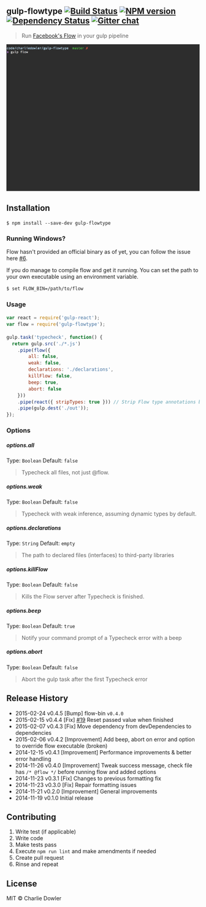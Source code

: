## gulp-flowtype [![Build Status][travis-image]][travis-url] [![NPM version][npm-image]][npm-url] [![Dependency Status][depstat-image]][depstat-url] [![Gitter chat][gitter-image]][gitter-url]

> Run [Facebook's Flow](http://flowtype.org/) in your gulp pipeline

![gulp-flowtype example](screencap.gif)

## Installation
```shell
$ npm install --save-dev gulp-flowtype
```

### Running Windows?

Flow hasn't provided an official binary as of yet, you can follow the issue here [#6](https://github.com/facebook/flow/issues/6).

If you do manage to compile flow and get it running. You can set the path to your own executable using an environment variable.

``` sh
$ set FLOW_BIN=/path/to/flow
```

### Usage

```js
var react = require('gulp-react');
var flow = require('gulp-flowtype');

gulp.task('typecheck', function() {
  return gulp.src('./*.js')
    .pipe(flow({
        all: false,
        weak: false,
        declarations: './declarations',
        killFlow: false,
        beep: true,
        abort: false
    }))
    .pipe(react({ stripTypes: true })) // Strip Flow type annotations before compiling
    .pipe(gulp.dest('./out'));
});
```

### Options

##### options.all
Type: `Boolean`
Default: `false`
>Typecheck all files, not just @flow.

##### options.weak
Type: `Boolean`
Default: `false`
>Typecheck with weak inference, assuming dynamic types by default.

##### options.declarations
Type: `String`
Default: `empty`
>The path to declared files (interfaces) to third-party libraries

##### options.killFlow
Type: `Boolean`
Default: `false`
>Kills the Flow server after Typecheck is finished.

##### options.beep
Type: `Boolean`
Default: `true`
>Notify your command prompt of a Typecheck error with a beep

##### options.abort
Type: `Boolean`
Default: `false`
>Abort the gulp task after the first Typecheck error

## Release History
 * 2015-02-24    v0.4.5    [Bump] flow-bin `v0.4.0`
 * 2015-02-15    v0.4.4    [Fix] [#19](https://github.com/charliedowler/gulp-flowtype/issues/19) Reset passed value when finished
 * 2015-02-07    v0.4.3    [Fix] Move dependency from devDependencies to dependencies
 * 2015-02-06    v0.4.2    [Improvement] Add beep, abort on error and option to override flow executable (broken)
 * 2014-12-15    v0.4.1    [Improvement] Performance improvements & better error handling
 * 2014-11-26    v0.4.0    [Improvement] Tweak success message, check file has `/* @flow */` before running flow and added options
 * 2014-11-23    v0.3.1    [Fix] Changes to previous formatting fix
 * 2014-11-23    v0.3.0    [Fix] Repair formatting issues
 * 2014-11-21    v0.2.0    [Improvement] General improvements
 * 2014-11-19    v0.1.0    Initial release

## Contributing
1. Write test (if applicable)
2. Write code
3. Make tests pass
4. Execute `npm run lint` and make amendments if needed
5. Create pull request
6. Rinse and repeat

## License

MIT © Charlie Dowler

[travis-url]: http://travis-ci.org/charliedowler/gulp-flowtype
[travis-image]: https://secure.travis-ci.org/charliedowler/gulp-flowtype.png?branch=master

[npm-url]: https://npmjs.org/package/gulp-flowtype
[npm-image]: https://badge.fury.io/js/gulp-flowtype.png

[travis-url]: http://travis-ci.org/charliedowler/gulp-flowtype
[travis-image]: https://secure.travis-ci.org/charliedowler/gulp-flowtype.png?branch=master

[depstat-url]: https://david-dm.org/charliedowler/gulp-flowtype
[depstat-image]: https://david-dm.org/charliedowler/gulp-flowtype.png

[gitter-url]: https://gitter.im/charliedowler/gulp-flowtype
[gitter-image]: https://badges.gitter.im/gitterHQ/gitter.png
